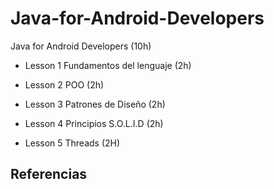 # Java-for-Android-Developers
Java for Android Developers (10h)
 
 - Lesson 1 
   Fundamentos del lenguaje (2h)
 
 - Lesson 2
   POO (2h)
 
 - Lesson 3
   Patrones de Diseño (2h)
 
 - Lesson 4
   Principios S.O.L.I.D (2h)
 
 - Lesson 5
   Threads (2H)
 
 
## Referencias 
